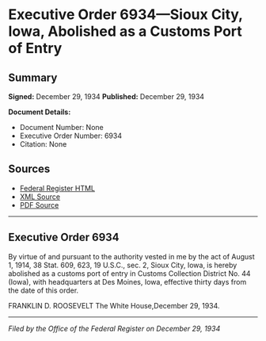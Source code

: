 # Executive Order 6934—Sioux City, Iowa, Abolished as a Customs Port of Entry

## Summary

**Signed:** December 29, 1934
**Published:** December 29, 1934

**Document Details:**
- Document Number: None
- Executive Order Number: 6934
- Citation: None

## Sources
- [Federal Register HTML](https://www.presidency.ucsb.edu/documents/executive-order-6934-sioux-city-iowa-abolished-customs-port-entry)
- [XML Source](None)
- [PDF Source](None)

---

## Executive Order 6934

By virtue of and pursuant to the authority vested in me by the act of August 1, 1914, 38 Stat. 609, 623, 19 U.S.C., sec. 2, Sioux City, Iowa, is hereby abolished as a customs port of entry in Customs Collection District No. 44 (Iowa), with headquarters at Des Moines, Iowa, effective thirty days from the date of this order.

FRANKLIN D. ROOSEVELT
The White House,December 29, 1934.

---

*Filed by the Office of the Federal Register on December 29, 1934*
